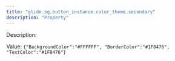 ```yaml
---
title: "glide.sg.button_instance.color_theme.secondary"
description: "Property"
---
```


Description: 

Value: `{"BackgroundColor":"#FFFFFF", "BorderColor":"#1F8476", "TextColor":"#1F8476"}`